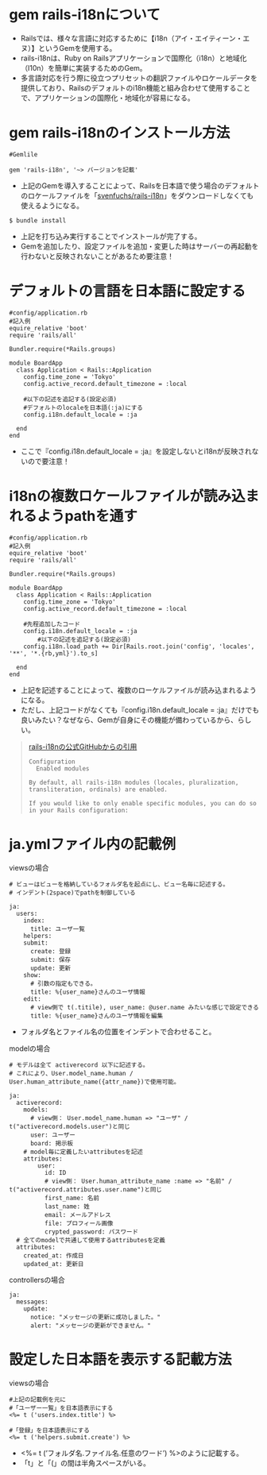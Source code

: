# gem rails-i18nについて

- Railsでは、様々な言語に対応するために【i18n（アイ・エイティーン・エヌ）】というGemを使用する。
- rails-i18nは、Ruby on Railsアプリケーションで国際化（i18n）と地域化（l10n）を簡単に実装するためのGem。
- 多言語対応を行う際に役立つプリセットの翻訳ファイルやロケールデータを提供しており、Railsのデフォルトのi18n機能と組み合わせて使用することで、アプリケーションの国際化・地域化が容易になる。

# gem rails-i18nのインストール方法

```
#Gemlile

gem 'rails-i18n', '~> バージョンを記載'
```

- 上記のGemを導入することによって、Railsを日本語で使う場合のデフォルトのロケールファイルを「[svenfuchs/rails-i18n](https://github.com/svenfuchs/rails-i18n/blob/master/rails/locale/ja.yml)」をダウンロードしなくても使えるようになる。

```
$ bundle install
```

- 上記を打ち込み実行することでインストールが完了する。
- Gemを追加したり、設定ファイルを追加・変更した時はサーバーの再起動を行わないと反映されないことがあるため要注意！

# デフォルトの言語を日本語に設定する

```
#config/application.rb
#記入例
equire_relative 'boot'
require 'rails/all'

Bundler.require(*Rails.groups)

module BoardApp
  class Application < Rails::Application
    config.time_zone = 'Tokyo'
    config.active_record.default_timezone = :local

    #以下の記述を追記する(設定必須)
    #デフォルトのlocaleを日本語(:ja)にする
    config.i18n.default_locale = :ja

  end
end
```

- ここで『config.i18n.default_locale = :ja』を設定しないとi18nが反映されないので要注意！

# ****i18nの複数ロケールファイルが読み込まれるようpathを通す****

```
#config/application.rb
#記入例
equire_relative 'boot'
require 'rails/all'

Bundler.require(*Rails.groups)

module BoardApp
  class Application < Rails::Application
    config.time_zone = 'Tokyo'
    config.active_record.default_timezone = :local

    #先程追加したコード
    config.i18n.default_locale = :ja
		#以下の記述を追記する(設定必須)
    config.i18n.load_path += Dir[Rails.root.join('config', 'locales', '**', '*.{rb,yml}').to_s]

  end
end
```

- 上記を記述することによって、複数のローケルファイルが読み込まれるようになる。
- ただし、上記コードがなくても『config.i18n.default_locale = :ja』だけでも良いみたい？なぜなら、Gemが自身にその機能が備わっているから、らしい。

> [rails-i18nの公式GitHubからの引用](https://github.com/svenfuchs/rails-i18n)
> 
> 
> ```
> Configuration
> 	Enabled modules
> 
> By default, all rails-i18n modules (locales, pluralization, transliteration, ordinals) are enabled.
> 
> If you would like to only enable specific modules, you can do so in your Rails configuration:
> ```
> 

# ja.ymlファイル内の記載例

viewsの場合

```
# ビューはビューを格納しているフォルダ名を起点にし、ビュー名毎に記述する。
# インデント(2space)でpathを制御している

ja:
  users:
    index:
      title: ユーザ一覧
	helpers:
    submit:
      create: 登録
      submit: 保存
      update: 更新
    show:
      # 引数の指定もできる。
      title: %{user_name}さんのユーザ情報
    edit:
      # view側で t(.titile), user_name: @user.name みたいな感じで設定できる
      title: %{user_name}さんのユーザ情報を編集
```

- フォルダ名とファイル名の位置をインデントで合わせること。

modelの場合

```
# モデルは全て activerecord 以下に記述する。
# これにより、User.model_name.human / User.human_attribute_name({attr_name})で使用可能。

ja:
  activerecord:
    models:
      # view側： User.model_name.human => "ユーザ" / t("activerecord.models.user")と同じ
      user: ユーザー 
      board: 掲示板
    # model毎に定義したいattributesを記述
    attributes:
        user:
          id: ID
          # view側： User.human_attribute_name :name => "名前" /　t("activerecord.attributes.user.name")と同じ
          first_name: 名前
          last_name: 姓
          email: メールアドレス
          file: プロフィール画像
          crypted_password: パスワード
  # 全てのmodelで共通して使用するattributesを定義
  attributes:
    created_at: 作成日
    updated_at: 更新日
```

controllersの場合

```
ja:
  messages:
    update:
      notice: "メッセージの更新に成功しました。"
      alert: "メッセージの更新ができません。"
```

# 設定した日本語を表示する記載方法

viewsの場合

```
#上記の記載例を元に
#「ユーザー一覧」を日本語表示にする
<%= t ('users.index.title') %>

#「登録」を日本語表示にする
<%= t ('helpers.submit.create') %>
```

- <%= t (’フォルダ名.ファイル名.任意のワード’) %>のように記載する。
- 「t」と「(」の間は半角スペースがいる。
